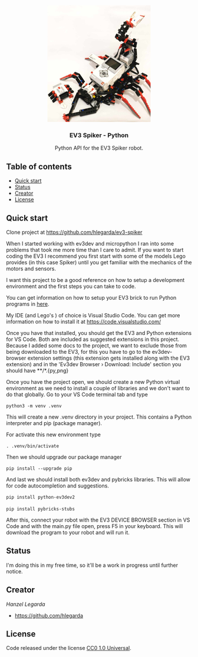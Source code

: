 <p align="center">

  <img src="https://raw.githubusercontent.com/hlegarda/ev3-spiker/master/resources/spiker.jpeg" alt="Logo" width=280 height=317>

  <h3 align="center">EV3 Spiker - Python</h3>

  <p align="center">
    Python API for the EV3 Spiker robot.
  </p>
</p>


## Table of contents

- [Quick start](#quick-start)
- [Status](#status)
- [Creator](#creator)
- [License](#license)


## Quick start

Clone project at https://github.com/hlegarda/ev3-spiker

When I started working with ev3dev and micropython I ran into some problems that took me more time than I care to admit. If you want to start coding the EV3 I recommend you first start with some of the models Lego provides (in this case Spiker) until you get familiar with the mechanics of the motors and sensors. 

I want this project to be a good reference on how to setup a development environment and the first steps you can take to code.

You can get information on how to setup your EV3 brick to run Python programs in [here](https://education.lego.com/en-us/product-resources/mindstorms-ev3/teacher-resources/python-for-ev3).

My IDE (and Lego's ) of choice is Visual Studio Code. You can get more information on how to install it at https://code.visualstudio.com/

Once you have that installed, you should get the EV3 and Python extensions for VS Code. Both are included as suggested extensions in this project.
Because I added some docs to the project, we want to exclude those from being downloaded to the EV3, for this you have to go to the ev3dev-browser extension settings (this extension gets installed along with the EV3 extension) and in the 'Ev3dev Browser › Download: Include' section you should have **/*.{py,png} 

Once you have the project open, we should create a new Python virtual environment as we need to install a couple of libraries and we don't want to do that globally. Go to your VS Code terminal tab and type

	python3 -m venv .venv
This will create a new .venv directory in your project. This contains a Python interpreter and pip (package manager).

For activate this new environment type
	
	. .venv/bin/activate
Then we should upgrade our package manager
	
	pip install --upgrade pip

And last we should install both ev3dev and pybricks libraries. This will allow for code autocompletion and suggestions.
	
	pip install python-ev3dev2

	pip install pybricks-stubs	

After this, connect your robot with the EV3 DEVICE BROWSER section in VS Code and with the main.<span>py</span> file open, press F5 in your keyboard. This will download the program to your robot and will run it.

## Status

I'm doing this in my free time, so it'll be a work in progress until further notice.

## Creator

*Hanzel Legarda*

- <https://github.com/hlegarda>

## License

Code released under the license [CC0 1.0 Universal](https://creativecommons.org/publicdomain/zero/1.0/).

